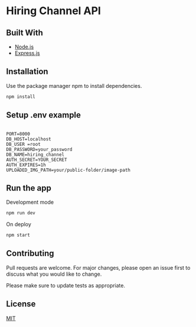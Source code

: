 # Hiring Channel API

## Built With
* [Node.js](https://nodejs.org/en/)
* [Express.js](https://expressjs.com/)

## Installation

Use the package manager npm to install dependencies.


```bash
npm install
```

## Setup .env example

```env

PORT=8000
DB_HOST=localhost
DB_USER =root
DB_PASSWORD=your_password
DB_NAME=hiring_channel
AUTH_SECRET=YOUR_SECRET
AUTH_EXPIRES=1h
UPLOADED_IMG_PATH=your/public-folder/image-path

```

## Run the app

Development mode

```bash
npm run dev
```

On deploy

```bash
npm start
```


## Contributing
Pull requests are welcome. For major changes, please open an issue first to discuss what you would like to change.

Please make sure to update tests as appropriate.

## License
[MIT](https://choosealicense.com/licenses/mit/)
